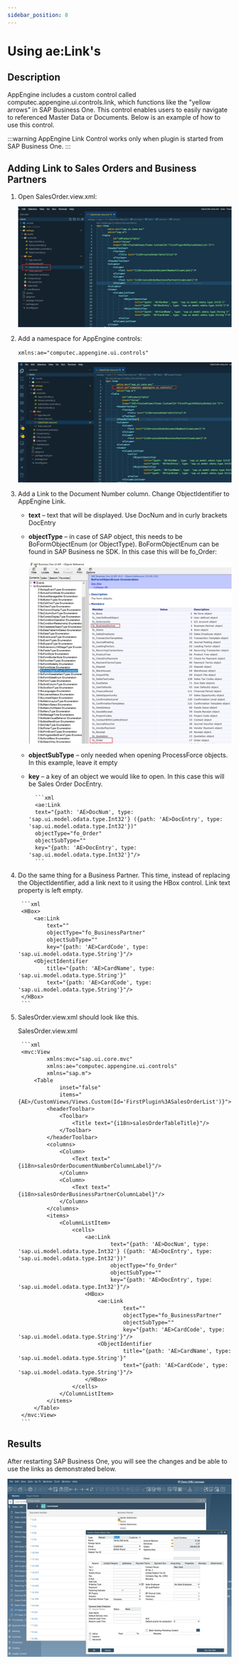 ```yaml
---
sidebar_position: 8
---
```


# Using ae:Link's

## Description

AppEngine includes a custom control called computec.appengine.ui.controls.link, which functions like the "yellow arrows" in SAP Business One. This control enables users to easily navigate to referenced Master Data or Documents. Below is an example of how to use this control.

:::warning
    AppEngine Link Control works only when plugin is started from SAP Business One.
:::

## Adding Link to Sales Orders and Business Partners

1. Open SalesOrder.view.xml:

    ![Sales Order](./media/using-ae-link/salesorder-view-xml.webp)
2. Add a namespace for AppEngine controls:

    `xmlns:ae="computec.appengine.ui.controls"`

    ![AppEngine](./media/using-ae-link/appengine-controls-namespace.webp)
3. Add a Link to the Document Number column. Change ObjectIdentifier to AppEngine Link.

    - **text** – text that will be displayed. Use DocNum and in curly brackets DocEntry
    - **objectType** – in case of SAP object, this needs to be BoFormObjectEnum (or ObjectType). BoFormObjectEnum can be found in SAP Business ne SDK. In this case this will be fo_Order:

        ![Order](./media/using-ae-link/fo-Order.webp)
    - **objectSubType** – only needed when opening ProcessForce objects. In this example, leave it empty
    - **key** – a key of an object we would like to open. In this case this will be Sales Order DocEntry.

            ```xml
            <ae:Link
            text="{path: 'AE>DocNum', type: 'sap.ui.model.odata.type.Int32'} ({path: 'AE>DocEntry', type: 'sap.ui.model.odata.type.Int32'})"
            objectType="fo_Order"
            objectSubType=""
            key="{path: 'AE>DocEntry', type: 'sap.ui.model.odata.type.Int32'}"/>
            ```

4. Do the same thing for a Business Partner. This time, instead of replacing the ObjectIdentifier, add a link next to it using the HBox control. Link text property is left empty.

        ```xml
        <HBox>
            <ae:Link
                text=""
                objectType="fo_BusinessPartner"
                objectSubType=""
                key="{path: 'AE>CardCode', type: 'sap.ui.model.odata.type.String'}"/>
            <ObjectIdentifier
                title="{path: 'AE>CardName', type: 'sap.ui.model.odata.type.String'}"
                text="{path: 'AE>CardCode', type: 'sap.ui.model.odata.type.String'}"/>
        </HBox>
        ```

5. SalesOrder.view.xml should look like this.

    SalesOrder.view.xml

        ```xml
        <mvc:View
                xmlns:mvc="sap.ui.core.mvc"
                xmlns:ae="computec.appengine.ui.controls"
                xmlns="sap.m">
            <Table
                    inset="false"
                    items="{AE>/CustomViews/Views.Custom(Id='FirstPlugin%3ASalesOrderList')}">
                <headerToolbar>
                    <Toolbar>
                        <Title text="{i18n>salesOrderTableTitle}"/>
                    </Toolbar>
                </headerToolbar>
                <columns>
                    <Column>
                        <Text text="{i18n>salesOrderDocumentNumberColumnLabel}"/>
                    </Column>
                    <Column>
                        <Text text="{i18n>salesOrderBusinessPartnerColumnLabel}"/>
                    </Column>
                </columns>
                <items>
                    <ColumnListItem>
                        <cells>
                            <ae:Link
                                    text="{path: 'AE>DocNum', type: 'sap.ui.model.odata.type.Int32'} ({path: 'AE>DocEntry', type: 'sap.ui.model.odata.type.Int32'})"
                                    objectType="fo_Order"
                                    objectSubType=""
                                    key="{path: 'AE>DocEntry', type: 'sap.ui.model.odata.type.Int32'}"/>
                            <HBox>
                                <ae:Link
                                        text=""
                                        objectType="fo_BusinessPartner"
                                        objectSubType=""
                                        key="{path: 'AE>CardCode', type: 'sap.ui.model.odata.type.String'}"/>
                                <ObjectIdentifier
                                        title="{path: 'AE>CardName', type: 'sap.ui.model.odata.type.String'}"
                                        text="{path: 'AE>CardCode', type: 'sap.ui.model.odata.type.String'}"/>
                            </HBox>
                        </cells>
                    </ColumnListItem>
                </items>
            </Table>
        </mvc:View>
        ```

## Results

After restarting SAP Business One, you will see the changes and be able to use the links as demonstrated below.

![AE Link](./media/using-ae-link/aelink-results.webp)
